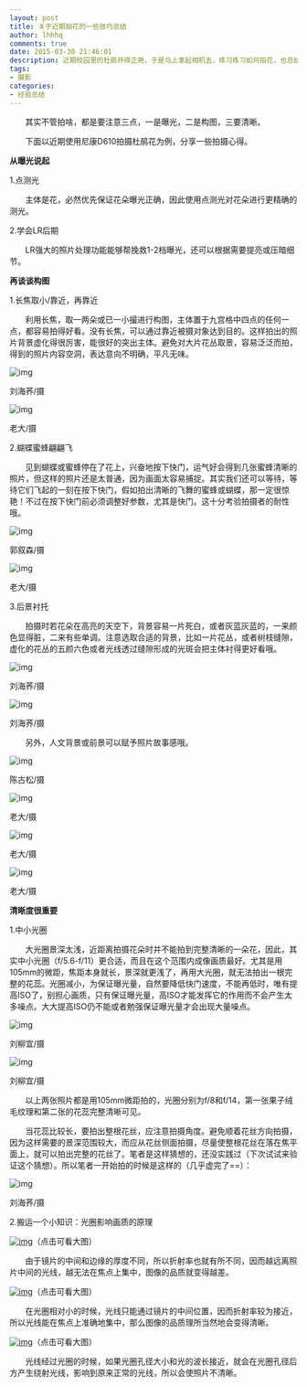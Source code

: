 ```yaml
---
layout: post
title: 关于近期拍花的一些技巧总结
author: lhhhq
comments: true
date: 2015-03-30 21:46:01
description: 近期校园里的杜鹃开得正艳，于是马上拿起相机去，练习练习如何拍花，也总结出了一些心得，高手路过即可。
tags:
- 摄影
categories:
- 经验总结
---
```


       其实不管拍啥，都是要注意三点，一是曝光，二是构图，三要清晰。

       下面以近期使用尼康D610拍摄杜鹃花为例，分享一些拍摄心得。

**从曝光说起**

1.点测光

       主体是花，必然优先保证花朵曝光正确，因此使用点测光对花朵进行更精确的测光。

2.学会LR后期

       LR强大的照片处理功能能够帮挽救1-2档曝光，还可以根据需要提亮或压暗细节。

**再谈谈构图**

1.长焦取小/靠近，再靠近

       利用长焦，取一两朵或已一小撮进行构图，主体置于九宫格中四点的任何一点，都容易拍得好看。没有长焦，可以通过靠近被摄对象达到目的。这样拍出的照片背景虚化得很厉害，能很好的突出主体。避免对大片花丛取景，容易泛泛而拍，得到的照片内容空洞，表达意向不明确，平凡无味。

![img](http://ce.sysu.edu.cn/hope/UploadFiles/image/jpg/201503/20150331005147147.jpg)

刘海荞/摄

![img](http://ce.sysu.edu.cn/hope/UploadFiles/image/jpg/201503/20150331005006683.jpg)

老大/摄

2.蝴蝶蜜蜂翩翩飞

       见到蝴蝶或蜜蜂停在了花上，兴奋地按下快门，运气好会得到几张蜜蜂清晰的照片，但这样的照片还是太普通，因为画面太容易捕捉。其实我们还可以等待，等待它们飞起的一刻在按下快门，假如拍出清晰的飞舞的蜜蜂或蝴蝶，那一定很惊艳！不过在按下快门前必须调整好参数，尤其是快门。这十分考验拍摄者的耐性哦。

![img](http://ce.sysu.edu.cn/hope/UploadFiles/image/jpg/201503/20150331003231700.jpg)

郭叙森/摄

![img](http://ce.sysu.edu.cn/hope/UploadFiles/image/jpg/201503/20150331005028539.jpg)

老大/摄

3.后景衬托

       拍摄时若花朵在高亮的天空下，背景容易一片死白，或者灰蓝灰蓝的，一来颜色显得脏，二来有些单调。注意选取合适的背景，比如一片花丛，或者树枝缝隙，虚化的花丛的五颜六色或者光线透过缝隙形成的光斑会把主体衬得更好看哦。

![img](http://ce.sysu.edu.cn/hope/UploadFiles/image/jpg/201503/20150331003342696.jpg)

刘海荞/摄

![img](http://ce.sysu.edu.cn/hope/UploadFiles/image/jpg/201503/20150331003411805.jpg)

刘海荞/摄

       另外，人文背景或前景可以赋予照片故事感哦。

![img](http://ce.sysu.edu.cn/hope/UploadFiles/image/jpg/201503/20150331004925358.jpg)

陈古松/摄

![img](http://ce.sysu.edu.cn/hope/UploadFiles/image/jpg/201503/20150331004841039.jpg)

老大/摄

![img](http://ce.sysu.edu.cn/hope/UploadFiles/image/jpg/201503/20150331004841179.jpg)

老大/摄

![img](http://ce.sysu.edu.cn/hope/UploadFiles/image/jpg/201503/20150331004841273.jpg)

老大/摄

**清晰度很重要**

1.中小光圈

       大光圈景深太浅，近距离拍摄花朵时并不能拍到完整清晰的一朵花，因此，其实中小光圈（f/5.6-f/11）更合适，而且在这个范围内成像画质最好。尤其是用105mm的微距，焦距本身就长，景深就更浅了，再用大光圈，就无法拍出一根完整的花蕊。光圈减小，为保证曝光量，自然要降低快门速度，不能再低时，唯有提高ISO了，别担心画质，只有保证曝光量，高ISO才能发挥它的作用而不会产生太多噪点。大大提高ISO仍不能或者勉强保证曝光量才会出现大量噪点。

![img](http://ce.sysu.edu.cn/hope/UploadFiles/image/jpg/201503/20150331003844260.jpg)

刘柳宜/摄

![img](http://ce.sysu.edu.cn/hope/UploadFiles/image/jpg/201503/20150331003844369.jpg)

刘柳宜/摄

       以上两张照片都是用105mm微距拍的，光圈分别为f/8和f/14，第一张果子绒毛纹理和第二张的花蕊完整清晰可见。

       当花蕊比较长，要拍出整根花丝，应注意拍摄角度。避免顺着花丝方向拍摄，因为这样需要的景深范围较大，而应从花丝侧面拍摄，尽量使整根花丝在落在焦平面上，就可以拍出完整的花丝了。笔者是这样猜想的，还没实践过（下次试试来验证这个猜想）。所以笔者一开始拍的时候是这样的（几乎虚完了==）：

![img](http://ce.sysu.edu.cn/hope/UploadFiles/image/jpg/201503/20150331010723570.jpg)

刘海荞/摄

2.搬运一个小知识：光圈影响画质的原理

[![img](http://ce.sysu.edu.cn/hope/UploadFiles/image/png/201503/20150331002029918.png)](http://ce.sysu.edu.cn/hope/UploadFiles/image/png/201503/20150331002029918.png)（点击可看大图）

       由于镜片的中间和边缘的厚度不同，所以折射率也就有所不同，因而越远离照片中间的光线，越无法在焦点上集中，图像的品质就变得越差。

[![img](http://ce.sysu.edu.cn/hope/UploadFiles/image/png/201503/20150331002056251.png)](http://ce.sysu.edu.cn/hope/UploadFiles/image/png/201503/20150331002056251.png)（点击可看大图）

       在光圈相对小的时候，光线只能通过镜片的中间位置，因而折射率较为接近，所以光线能在焦点上准确地集中，那么图像的品质理所当然地会变得清晰。

[![img](http://ce.sysu.edu.cn/hope/UploadFiles/image/png/201503/20150331011834449.png)](http://ce.sysu.edu.cn/hope/UploadFiles/image/png/201503/20150331011834449.png)（点击可看大图）

       光线经过光圈的时候，如果光圈孔径大小和光的波长接近，就会在光圈孔径后方产生绕射光线，影响到原来正常的光线，所以会使照片不清晰。